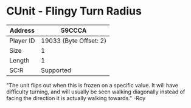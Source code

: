 #  CUnit - Flingy Turn Radius
Address   | 59CCCA
----------|-------------
Player ID | 19033 (Byte Offset: 2)
Size 	  | 1
Length 	  | 1
SC:R      | Supported

"The unit flips out when this is frozen on a specific value. It will have difficulty turning, and will usually be seen walking diagonally instead of facing the direction it is actually walking towards." -Roy
